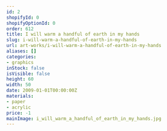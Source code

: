 ```yaml
---
id: 2
shopifyId: 0
shopifyOptionId: 0
order: 612
title: I will warm a handful of earth in my hands
slug: i-will-warm-a-handful-of-earth-in-my-hands
url: art-works/i-will-warm-a-handful-of-earth-in-my-hands
aliases: []
categories:
- graphics
inStock: false
isVisible: false
height: 60
width: 50
date: 2009-01-01T00:00:00Z
materials:
- paper
- acrylic
price: -1
mainImage: i_will_warm_a_handful_of_earth_in_my_hands.jpg
---
```

